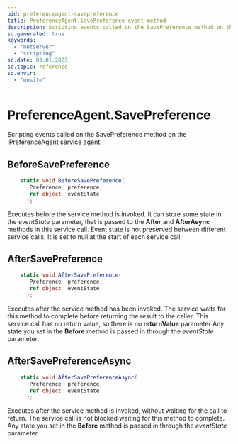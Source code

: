 ```yaml
---
uid: preferenceagent-savepreference
title: PreferenceAgent.SavePreference event method
description: Scripting events called on the SavePreference method on the PreferenceAgent service agent.
so.generated: true
keywords:
  - "netserver"
  - "scripting"
so.date: 03.01.2023
so.topic: reference
so.envir:
  - "onsite"
---
```

# PreferenceAgent.SavePreference

Scripting events called on the <see cref='M:SuperOffice.CRM.Services.IPreferenceAgent.SavePreference'>SavePreference</see> method on the <see cref='IPreferenceAgent'>IPreferenceAgent</see>  service agent.

## BeforeSavePreference
```cs
    static void BeforeSavePreference(
       Preference  preference,
       ref object  eventState
      );
```
Executes before the service method is invoked.
It can store some state in the *eventState* parameter, that is passed to the **After** and **AfterAsync** methods in this service call.
Event state is not preserved between different service calls. It is set to null at the start of each service call.
## AfterSavePreference
```cs
    static void AfterSavePreference(
       Preference  preference,
       ref object  eventState
      );
```
Executes after the service method has been invoked. The service waits for this method to complete before returning the result to the caller.
This service call has no return value, so there is no **returnValue** parameter
Any state you set in the **Before** method is passed in through the *eventState* parameter.
## AfterSavePreferenceAsync
```cs
    static void AfterSavePreferenceAsync(
       Preference  preference,
       ref object  eventState
      );
```
Executes after the service method is invoked, without waiting for the call to return.
The service call is not blocked waiting for this method to complete.
Any state you set in the **Before** method is passed in through the *eventState* parameter.

